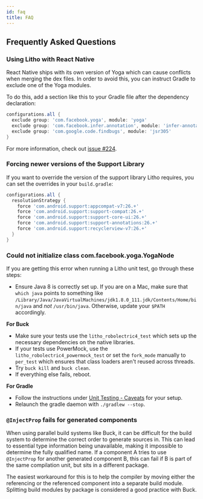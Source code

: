 ```yaml
---
id: faq
title: FAQ
---
```


## Frequently Asked Questions

### Using Litho with React Native

React Native ships with its own version of Yoga which can cause conflicts when merging the 
dex files. In order to avoid this, you can instruct Gradle to exclude one of the Yoga modules.

To do this, add a section like this to your Gradle file after the dependency declaration:

```gradle
configurations.all {
  exclude group: 'com.facebook.yoga', module: 'yoga'
  exclude group: 'com.facebook.infer.annotation', module: 'infer-annotation'
  exclude group: 'com.google.code.findbugs', module: 'jsr305'
}
```

For more information, check out [issue #224](https://github.com/facebook/litho/issues/224).

### Forcing newer versions of the Support Library

If you want to override the version of the support library Litho requires, you can set
the overrides in your `build.gradle`:

```gradle
configurations.all {
  resolutionStrategy {
    force 'com.android.support:appcompat-v7:26.+'
    force 'com.android.support:support-compat:26.+'
    force 'com.android.support:support-core-ui:26.+'
    force 'com.android.support:support-annotations:26.+'
    force 'com.android.support:recyclerview-v7:26.+'
  }
}
```

### Could not initialize class com.facebook.yoga.YogaNode

If you are getting this error when running a Litho unit test, go through these steps:

- Ensure Java 8 is correctly set up. If you are on a Mac, make sure that `which java`
  points to something like `/Library/Java/JavaVirtualMachines/jdk1.8.0_111.jdk/Contents/Home/bin/java`
  and *not* `/usr/bin/java`. Otherwise, update your `$PATH` accordingly.

**For Buck**

- Make sure your tests use the `litho_robolectric4_test` which sets up the necessary dependencies on the native libraries.
- If your tests use PowerMock, use the `litho_robolectric4_powermock_test` or set the `fork_mode` manually to `per_test` which
  ensures that class loaders aren't reused across threads.
- Try `buck kill` and `buck clean`.
- If everything else fails, reboot.

**For Gradle**

- Follow the instructions under [Unit Testing - Caveats](https://fblitho.com/docs/unit-testing.html#caveats) for your setup.
- Relaunch the gradle daemon with `./gradlew --stop`.

### `@InjectProp` fails for generated components

When using parallel build systems like Buck, it can be difficult for the build
system to determine the correct order to generate sources in. This can lead to
essential type information being unavailable, making it impossible to determine
the fully qualified name. If a component A tries to use `@InjectProp` for
another generated component B, this can fail if B is part of the same
compilation unit, but sits in a different package.

The easiest workaround for this is to help the compiler by moving
either the referencing or the referenced component into a separate build module.
Splitting build modules by package is considered a good practice with Buck.
